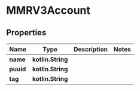 
# MMRV3Account

## Properties
| Name | Type | Description | Notes |
| ------------ | ------------- | ------------- | ------------- |
| **name** | **kotlin.String** |  |  |
| **puuid** | **kotlin.String** |  |  |
| **tag** | **kotlin.String** |  |  |



